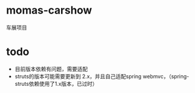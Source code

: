 # momas-carshow
车展项目

# todo 
* 目前版本依赖有问题，需要适配
* struts的版本可能需要更新到 2.x，并且自己适配spring webmvc，（spring-struts依赖使用了1.x版本，已过时）